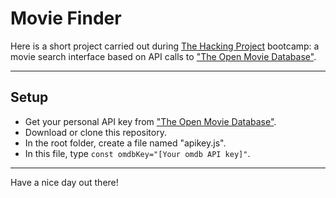 # Movie Finder

Here is a short project carried out during [The Hacking Project](https://www.thehackingproject.org/) bootcamp: a movie search interface based on API calls to ["The Open Movie Database"](http://www.omdbapi.com/).

---

## Setup

- Get your personal API key from ["The Open Movie Database"](http://www.omdbapi.com/).
- Download or clone this repository.
- In the root folder, create a file named "apikey.js".
- In this file, type `const omdbKey="[Your omdb API key]"`.

---

Have a nice day out there!
